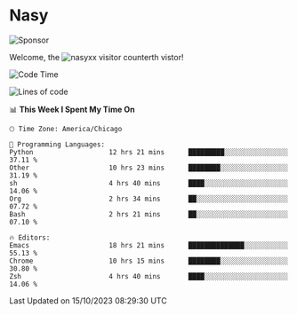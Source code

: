 # Nasy

<!--
<p align="center">
<img height="200" src="https://github-readme-stats.vercel.app/api?username=nasyxx&count_private=true&show_icons=true&theme=dracula&include_all_commits=true"/>
<img height="200" src="https://github-readme-stats.vercel.app/api/top-langs/?username=nasyxx&theme=dracula&hide=html,jupyter+notebook&count_private=true&show_icons=true"/>
</p>

  
----------------
-->

![Sponsor](https://img.shields.io/static/v1.svg?label=Sponsor&message=%E2%9D%A4&logo=GitHub&style=flat&color=pink)
 
Welcome, the ![nasyxx visitor counter](https://count.getloli.com/get/@nasyxx?theme=rule34)th vistor!
 
<!--START_SECTION:waka-->
![Code Time](http://img.shields.io/badge/Code%20Time-3%2C806%20hrs%205%20mins-blue)

![Lines of code](https://img.shields.io/badge/From%20Hello%20World%20I%27ve%20Written-6.3%20million%20lines%20of%20code-blue)

📊 **This Week I Spent My Time On** 

```text
🕑︎ Time Zone: America/Chicago

💬 Programming Languages: 
Python                   12 hrs 21 mins      █████████░░░░░░░░░░░░░░░░   37.11 % 
Other                    10 hrs 23 mins      ████████░░░░░░░░░░░░░░░░░   31.19 % 
sh                       4 hrs 40 mins       ████░░░░░░░░░░░░░░░░░░░░░   14.06 % 
Org                      2 hrs 34 mins       ██░░░░░░░░░░░░░░░░░░░░░░░   07.72 % 
Bash                     2 hrs 21 mins       ██░░░░░░░░░░░░░░░░░░░░░░░   07.10 % 

🔥 Editors: 
Emacs                    18 hrs 21 mins      ██████████████░░░░░░░░░░░   55.13 % 
Chrome                   10 hrs 15 mins      ████████░░░░░░░░░░░░░░░░░   30.80 % 
Zsh                      4 hrs 40 mins       ████░░░░░░░░░░░░░░░░░░░░░   14.06 % 
```


 Last Updated on 15/10/2023 08:29:30 UTC
<!--END_SECTION:waka-->

<!-- ![visitors](https://visitor-badge.laobi.icu/badge?page_id=nasyxx.nasyxx) -->
